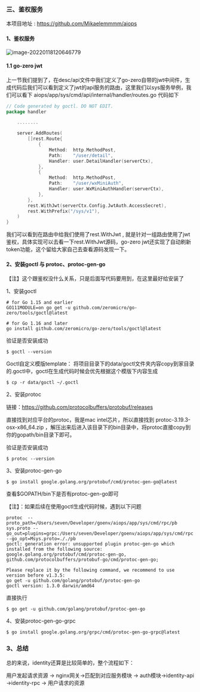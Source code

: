 ### 三、鉴权服务

本项目地址 :  https://github.com/Mikaelemmmm/aiops



#### 1、鉴权服务

![image-20220118120646779](./images/3/jwt.jpg)





#### 1.1 go-zero jwt

上一节我们提到了，在desc/api文件中我们定义了go-zero自带的jwt中间件，生成代码后我们可以看到定义了jwt的api服务的路由，这里我们以sys服务举例，我们可以看下 aiops/app/sys/cmd/api/internal/handler/routes.go 代码如下

```go
// Code generated by goctl. DO NOT EDIT.
package handler

	........

	server.AddRoutes(
		[]rest.Route{
			{
				Method:  http.MethodPost,
				Path:    "/user/detail",
				Handler: user.DetailHandler(serverCtx),
			},
			{
				Method:  http.MethodPost,
				Path:    "/user/wxMiniAuth",
				Handler: user.WxMiniAuthHandler(serverCtx),
			},
		},
		rest.WithJwt(serverCtx.Config.JwtAuth.AccessSecret),
		rest.WithPrefix("/sys/v1"),
	)
}

```

我们可以看到在路由中给我们使用了rest.WithJwt , 就是针对一组路由使用了jwt鉴权，具体实现可以去看一下rest.WithJwt源码，go-zero jwt还实现了自动刷新token功能，这个留给大家自己去查看源码发现一下。





#### 2、安装goctl 与 protoc、protoc-gen-go

【注】这个跟鉴权没什么关系，只是后面写代码要用到，在这里最好给安装了

1、安装goctl

```shell
# for Go 1.15 and earlier
GO111MODULE=on go get -u github.com/zeromicro/go-zero/tools/goctl@latest

# for Go 1.16 and later
go install github.com/zeromicro/go-zero/tools/goctl@latest
```

验证是否安装成功

```shell
$ goctl --version
```

Goctl自定义模版template： 将项目目录下的data/goctl文件夹内容copy到家目录的.goctl中，goctl在生成代码时候会优先根据这个模版下内容生成

```shell
$ cp -r data/goctl ~/.goctl
```



2、安装protoc

链接：https://github.com/protocolbuffers/protobuf/releases

直接找到对应平台的protoc，我是mac intel芯片，所以直接找到 protoc-3.19.3-osx-x86_64.zip ，解压出来后进入该目录下的bin目录中，将protoc直接copy到你的gopath/bin目录下即可。

验证是否安装成功

```shell
$ protoc --version
```



3、安装protoc-gen-go

```shell
$ go install google.golang.org/protobuf/cmd/protoc-gen-go@latest 
```

查看$GOPATH/bin下是否有protoc-gen-go即可

【注】：如果后续在使用goctl生成代码时候，遇到以下问题

```shell
protoc  --proto_path=/Users/seven/Developer/goenv/aiops/app/sys/cmd/rpc/pb sys.proto --go_out=plugins=grpc:/Users/seven/Developer/goenv/aiops/app/sys/cmd/rpc --go_opt=Msys.proto=././pb
goctl: generation error: unsupported plugin protoc-gen-go which installed from the following source:
google.golang.org/protobuf/cmd/protoc-gen-go, 
github.com/protocolbuffers/protobuf-go/cmd/protoc-gen-go;

Please replace it by the following command, we recommend to use version before v1.3.5:
go get -u github.com/golang/protobuf/protoc-gen-go
goctl version: 1.3.0 darwin/amd64
```

直接执行 

```shell
$ go get -u github.com/golang/protobuf/protoc-gen-go
```



4、安装protoc-gen-go-grpc

```shell
$ go install google.golang.org/grpc/cmd/protoc-gen-go-grpc@latest
```





### 3、总结

总的来说，identity还算是比较简单的，整个流程如下：

用户发起请求资源 -> nginx网关->匹配到对应服务模块 -> auth模块->identity-api ->identity-rpc -> 用户请求的资源









